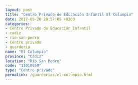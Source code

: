 ```yaml
---
layout: post
title: "Centro Privado de Educación Infantil El Columpio"
date: 2017-09-20 20:57:05 +0200
categories:
- Centro Privado de Educación Infantil
- cadiz
- rio-san-pedro
- Centro privado
- guarderia
name: "El Columpio"
province: "Cádiz"
location: "Rio San Pedro"
code: "11010660"
type: "Centro privado"
permalink: /guarderias/el-columpio.html
---
```

